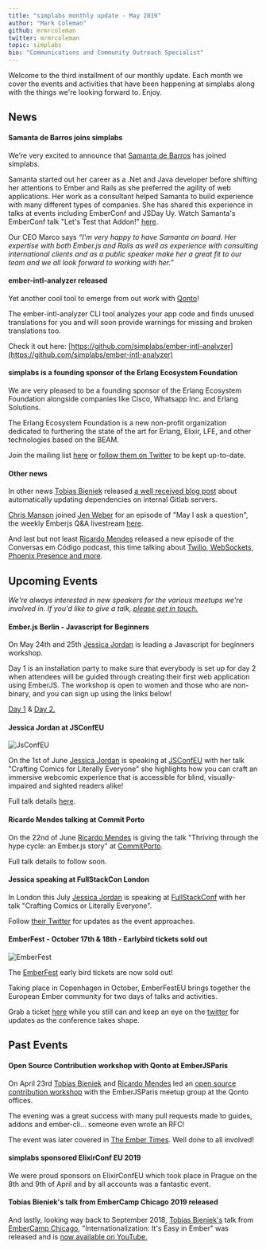 ```yaml
---
title: "simplabs monthly update - May 2019"
author: "Mark Coleman"
github: mrmrcoleman
twitter: mrmrcoleman
topic: simplabs
bio: "Communications and Community Outreach Specialist"
---
```


Welcome to the third installment of our monthly update. Each month we cover the events and activities that have been happening at simplabs along with the things we're looking forward to. Enjoy.

<!--break-->

## News

#### Samanta de Barros joins simplabs

We’re very excited to announce that [Samanta de Barros](https://twitter.com/sami_dbc) has joined simplabs.

Samanta started out her career as a .Net and Java developer before shifting her attentions to Ember and Rails as she preferred the agility of web applications. Her work as a consultant helped Samanta to build experience with many different types of companies. She has shared this experience in talks at events including EmberConf and JSDay Uy. Watch Samanta's EmberConf talk "Let's Test that Addon!" [here](https://www.youtube.com/watch?v=31kVznd-zys).

Our CEO Marco says _“I'm very happy to have Samanta on board. Her expertise with both Ember.js and Rails as well as experience with consulting international clients and as a public speaker make her a great fit to our team and we all look forward to working with her.”_

#### ember-intl-analyzer released

Yet another cool tool to emerge from out work with [Qonto](https://qonto.eu/en)!

The ember-intl-analyzer CLI tool analyzes your app code and finds unused translations for you and will soon provide warnings for missing and broken translations too.

Check it out here: [https://github.com/simplabs/ember-intl-analyzer](https://github.com/simplabs/ember-intl-analyzer)

#### simplabs is a founding sponsor of the Erlang Ecosystem Foundation

We are very pleased to be a founding sponsor of the Erlang Ecosystem Foundation alongside companies like Cisco, Whatsapp Inc. and Erlang Solutions.

The Erlang Ecosystem Foundation is a new non-profit organization dedicated to furthering the state of the art for Erlang, Elixir, LFE, and other technologies based on the BEAM.

Join the mailing list [here](https://erlef.org/) or [follow them on Twitter](https://twitter.com/TheErlef) to be kept up-to-date.

#### Other news

In other news [Tobias Bieniek](https://twitter.com/TobiasBieniek) released [a well received blog post](/blog/2019/04/24/dependency-updates-for-gitlab.html) about automatically updating dependencies on internal Gitlab servers.

[Chris Manson](https://twitter.com/real_ate) joined [Jen Weber](https://twitter.com/jwwweber/) for an episode of "May I ask a question", the weekly Emberjs Q&A livestream [here](https://www.youtube.com/watch?v=v1rBL5_KPqU).

And last but not least [Ricardo Mendes](https://twitter.com/locks) released a new episode of the Conversas em Código podcast, this time talking about [Twilio, WebSockets, Phoenix Presence and more](https://trello.com/c/8W25cdsV/28-episode-19-of-locks-portuguese-podcast).

## Upcoming Events

_We're always interested in new speakers for the various meetups we're involved in. If you'd like to give a talk, [please get in touch.](/contact/index.html)_

#### Ember.js Berlin - Javascript for Beginners

On May 24th and 25th [Jessica Jordan](https://twitter.com/jjordan_dev) is leading a Javascript for beginners workshop.

Day 1 is an installation party to make sure that everybody is set up for day 2 when attendees will be guided through creating their first web application using EmberJS. The workshop is open to women and those who are non-binary, and you can sign up using the links below!

[Day 1](https://www.meetup.com/Ember-js-Berlin/events/260668921/) & [Day 2.](https://www.meetup.com/Ember-js-Berlin/events/260668987/)

#### Jessica Jordan at JSConfEU

![JsConfEU](/assets/images/posts/2019-05-10-may-monthly-update/jsconfeu.png)

On the 1st of June [Jessica Jordan](https://twitter.com/jjordan_dev) is speaking at [JSConfEU](https://2019.jsconf.eu/) with her talk "Crafting Comics for Literally Everyone" she highlights how you can craft an immersive webcomic experience that is accessible for blind, visually-impaired and sighted readers alike!

Full talk details [here](https://2019.jsconf.eu/jessica-jordan/crafting-comics-for-literally-everyone.html).

#### Ricardo Mendes talking at Commit Porto

On the 22nd of June [Ricardo Mendes](https://twitter.com/locks) is giving the talk "Thriving through the hype cycle: an Ember.js story" at [CommitPorto](https://commitporto.com/).

Full talk details to follow soon.

#### Jessica speaking at FullStackCon London

In London this July [Jessica Jordan](https://twitter.com/jjordan_dev) is speaking at [FullStackConf](https://skillsmatter.com/conferences/11213-fullstack-london-2019-the-conference-on-javascript-node-and-internet-of-things) with her talk "Crafting Comics or Literally Everyone".

Follow [their Twitter](https://twitter.com/fullstackcon) for updates as the event approaches.

#### EmberFest - October 17th & 18th - Earlybird tickets sold out

![EmberFest](/assets/images/posts/2019-04-05-april-monthly-update/ember-fest-logo.png)

The [EmberFest](https://emberfest.eu/) early bird tickets are now sold out!

Taking place in Copenhagen in October, EmberFestEU brings together the European Ember community for two days of talks and activities.

Grab a ticket [here](https://emberfest.eu/) while you still can and keep an eye on the [twitter](https://twitter.com/EmberFest) for updates as the conference takes shape.

## Past Events

#### Open Source Contribution workshop with Qonto at EmberJSParis

On April 23rd [Tobias Bieniek](https://twitter.com/TobiasBieniek/) and [Ricardo Mendes](https://twitter.com/locks) led an [open source contribution workshop](https://www.meetup.com/Paris-EmberJS-Lab/events/260514153/) with the EmberJSParis meetup group at the Qonto offices.

The evening was a great success with many pull requests made to guides, addons and ember-cli... someone even wrote an RFC!

The event was later covered in [The Ember Times](https://the-emberjs-times.ongoodbits.com/2019/05/03/issue-96). Well done to all involved!

#### simplabs sponsored ElixirConf EU 2019

We were proud sponsors on ElixirConfEU which took place in Prague on the 8th and 9th of April and by all accounts was a fantastic event.

#### Tobias Bieniek's talk from EmberCamp Chicago 2019 released

And lastly, looking way back to September 2018, [Tobias Bieniek's](https://twitter.com/TobiasBieniek/) talk from [EmberCamp Chicago](https://twitter.com/embercamp), "Internationalization: It's Easy in Ember" was released and is [now available on YouTube.](https://www.youtube.com/watch?v=K4nKWp1z4cU&t=0s&list=PL4eq2DPpyBbm-vTgHMdBjUi1Qd5GiRIfW&index=5)
